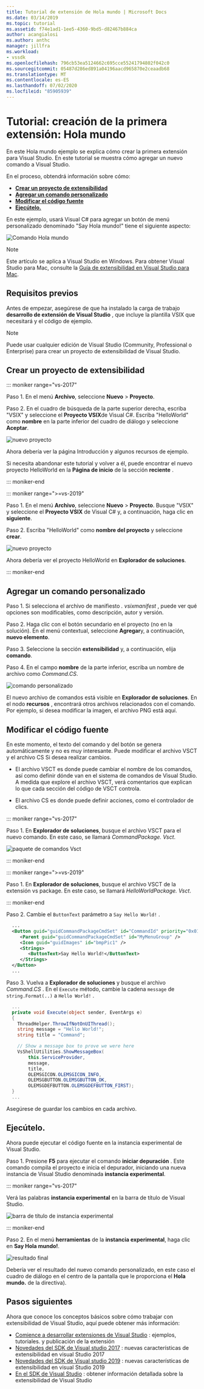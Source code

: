 ```yaml
---
title: Tutorial de extensión de Hola mundo | Microsoft Docs
ms.date: 03/14/2019
ms.topic: tutorial
ms.assetid: f74e1ad1-1ee5-4360-9bd5-d82467b884ca
author: acangialosi
ms.author: anthc
manager: jillfra
ms.workload:
- vssdk
ms.openlocfilehash: 796cb53ea5124662c695cce55241794802f042c0
ms.sourcegitcommit: 05487d286ed891a04196aacd965870e2ceaadb68
ms.translationtype: MT
ms.contentlocale: es-ES
ms.lasthandoff: 07/02/2020
ms.locfileid: "85905939"
---
```

# <a name="tutorial---create-your-first-extension-hello-world"></a>Tutorial: creación de la primera extensión: Hola mundo

En este Hola mundo ejemplo se explica cómo crear la primera extensión para Visual Studio. En este tutorial se muestra cómo agregar un nuevo comando a Visual Studio.

En el proceso, obtendrá información sobre cómo:

* **[Crear un proyecto de extensibilidad](#create-an-extensibility-project)**
* **[Agregar un comando personalizado](#add-a-custom-command)**
* **[Modificar el código fuente](#modify-the-source-code)**
* **[Ejecútelo.](#run-it)**

En este ejemplo, usará Visual C# para agregar un botón de menú personalizado denominado "Say Hola mundo!" tiene el siguiente aspecto:

![Comando Hola mundo](media/hello-world-say-hello-world.png)

> [!NOTE]
> Este artículo se aplica a Visual Studio en Windows. Para obtener Visual Studio para Mac, consulte la [Guía de extensibilidad en Visual Studio para Mac](/visualstudio/mac/extending-visual-studio-mac-walkthrough).

## <a name="prerequisites"></a>Requisitos previos

Antes de empezar, asegúrese de que ha instalado la carga de trabajo **desarrollo de extensión de Visual Studio** , que incluye la plantilla VSIX que necesitará y el código de ejemplo.

> [!NOTE]
> Puede usar cualquier edición de Visual Studio (Community, Professional o Enterprise) para crear un proyecto de extensibilidad de Visual Studio.

## <a name="create-an-extensibility-project"></a>Crear un proyecto de extensibilidad

::: moniker range="vs-2017"

Paso 1. En el menú **Archivo**, seleccione **Nuevo** > **Proyecto**.

Paso 2. En el cuadro de búsqueda de la parte superior derecha, escriba "VSIX" y seleccione el **Proyecto VSIX**de Visual C#. Escriba "HelloWorld" como **nombre** en la parte inferior del cuadro de diálogo y seleccione **Aceptar**.

![nuevo proyecto](media/hello-world-new-project.png)

Ahora debería ver la página Introducción y algunos recursos de ejemplo.

Si necesita abandonar este tutorial y volver a él, puede encontrar el nuevo proyecto HelloWorld en la **Página de inicio** de la sección **reciente** .

::: moniker-end

::: moniker range=">=vs-2019"

Paso 1. En el menú **Archivo**, seleccione **Nuevo** > **Proyecto**. Busque "VSIX" y seleccione el **Proyecto VSIX** de Visual C# y, a continuación, haga clic en **siguiente**.

Paso 2. Escriba "HelloWorld" como **nombre del proyecto** y seleccione **crear**.

![nuevo proyecto](media/hello-world-new-project-2019.png)

Ahora debería ver el proyecto HelloWorld en **Explorador de soluciones**.

::: moniker-end

## <a name="add-a-custom-command"></a>Agregar un comando personalizado

Paso 1. Si selecciona el archivo de manifiesto *. vsixmanifest* , puede ver qué opciones son modificables, como descripción, autor y versión.

Paso 2. Haga clic con el botón secundario en el proyecto (no en la solución). En el menú contextual, seleccione **Agregar**y, a continuación, **nuevo elemento**.

Paso 3. Seleccione la sección **extensibilidad** y, a continuación, elija **comando**.

Paso 4. En el campo **nombre** de la parte inferior, escriba un nombre de archivo como *Command.CS*.

![comando personalizado](media/hello-world-vsix-command.png)

El nuevo archivo de comandos está visible en **Explorador de soluciones**. En el nodo **recursos** , encontrará otros archivos relacionados con el comando. Por ejemplo, si desea modificar la imagen, el archivo PNG está aquí.

## <a name="modify-the-source-code"></a>Modificar el código fuente

En este momento, el texto del comando y del botón se genera automáticamente y no es muy interesante. Puede modificar el archivo VSCT y el archivo CS Si desea realizar cambios.

* El archivo VSCT es donde puede cambiar el nombre de los comandos, así como definir dónde van en el sistema de comandos de Visual Studio. A medida que explore el archivo VSCT, verá comentarios que explican lo que cada sección del código de VSCT controla.

* El archivo CS es donde puede definir acciones, como el controlador de clics.

::: moniker range="vs-2017"

Paso 1. En **Explorador de soluciones**, busque el archivo VSCT para el nuevo comando. En este caso, se llamará *CommandPackage. Vsct*.

![paquete de comandos Vsct](media/hello-world-command-package-vsct.png)

::: moniker-end

::: moniker range=">=vs-2019"

Paso 1. En **Explorador de soluciones**, busque el archivo VSCT de la extensión vs package. En este caso, se llamará *HelloWorldPackage. Vsct*.

::: moniker-end

Paso 2. Cambie el `ButtonText` parámetro a `Say Hello World!` .

```xml
  ...
  <Button guid="guidCommandPackageCmdSet" id="CommandId" priority="0x0100" type="Button">
     <Parent guid="guidCommandPackageCmdSet" id="MyMenuGroup" />
     <Icon guid="guidImages" id="bmpPic1" />
     <Strings>
        <ButtonText>Say Hello World!</ButtonText>
     </Strings>
  </Button>
  ...
```

Paso 3. Vuelva a **Explorador de soluciones** y busque el archivo *Command.CS* . En el `Execute` método, cambie la cadena `message` de `string.Format(..)` a `Hello World!` .

```csharp
  ...
  private void Execute(object sender, EventArgs e)
  {
    ThreadHelper.ThrowIfNotOnUIThread();
    string message = "Hello World!";
    string title = "Command";

    // Show a message box to prove we were here
    VsShellUtilities.ShowMessageBox(
        this.ServiceProvider,
        message,
        title,
        OLEMSGICON.OLEMSGICON_INFO,
        OLEMSGBUTTON.OLEMSGBUTTON_OK,
        OLEMSGDEFBUTTON.OLEMSGDEFBUTTON_FIRST);
  }
  ...
```

Asegúrese de guardar los cambios en cada archivo.

## <a name="run-it"></a>Ejecútelo.

Ahora puede ejecutar el código fuente en la instancia experimental de Visual Studio.

Paso 1. Presione **F5** para ejecutar el comando **iniciar depuración** . Este comando compila el proyecto e inicia el depurador, iniciando una nueva instancia de Visual Studio denominada **instancia experimental**.

::: moniker range="vs-2017"

Verá las palabras **instancia experimental** en la barra de título de Visual Studio.

![barra de título de instancia experimental](media/hello-world-exp-instance.png)

::: moniker-end

Paso 2. En el menú **herramientas** de la **instancia experimental**, haga clic en **Say Hola mundo!**.

![resultado final](media/hello-world-final-result.png)

Debería ver el resultado del nuevo comando personalizado, en este caso el cuadro de diálogo en el centro de la pantalla que le proporciona el **Hola mundo.** de la directiva).

## <a name="next-steps"></a>Pasos siguientes

Ahora que conoce los conceptos básicos sobre cómo trabajar con extensibilidad de Visual Studio, aquí puede obtener más información:

* [Comience a desarrollar extensiones de Visual Studio](starting-to-develop-visual-studio-extensions.md) : ejemplos, tutoriales. y publicación de la extensión
* [Novedades del SDK de Visual studio 2017](what-s-new-in-the-visual-studio-2017-sdk.md) : nuevas características de extensibilidad en visual Studio 2017
* [Novedades del SDK de Visual studio 2019](whats-new-visual-studio-2019-sdk.md) : nuevas características de extensibilidad en visual Studio 2019
* [En el SDK de Visual Studio](internals/inside-the-visual-studio-sdk.md) : obtener información detallada sobre la extensibilidad de Visual Studio
